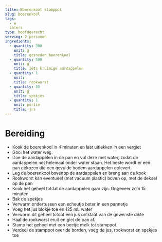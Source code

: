 ```yaml
---
title: Boerenkool stamppot
slug: boerenkool
tags: 
  - w
  inters
type: hoofdgerecht
serving: 2 personen
ingredients:
  - quantity: 300
    unit: g
    title: gesneden boerenkool
  - quantity: 500
    unit: g
    title: iets kruimige aardappelen
  - quantity: 1
    unit:   
    title: rookworst
  - quantity: 80
    unit: g
    title: spekjes
  - quantity: 1
    unit: portie
    title: jus
---
```


# Bereiding
- Kook de boerenkool in 4 minuten en laat uitlekken in een vergiet
- Gooi het water weg. 
- Doe de aardappelen in de pan en vul deze met water, zodat de aardappelen net helemaal onder water staan. Het beste wordt er een pan gekozen die een gevulde bodem aardappelen oplevert.
- Leg de boerenkool bovenop de aardappelen en breng aan de kook
- Rookworst kan eventueel (met vacuum plastic) boven op, met de deksel op de pan
- Kook het geheel totdat de aardappelen gaar zijn. Ongeveer zo’n 15 minuten
- Bak de spekjes 
- Verwarm ondertussen een scheutje boter in een pannetje
- Voeg het jus blokje toe en 125 mL water
- Verwarm dit geheel totdat een jus ontstaat van de gewenste dikte
- Haal de rookworst eruit en giet de pan af.
- Stamp het geheel met een beetje melk tot stamppot. 
- Verdeel de stamppot over de borden, voeg de jus, rookworst en spekjes toe

